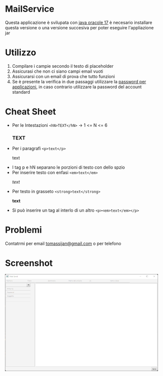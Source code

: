 # MailService

Questa applicazione è svilupata con <a href="https://www.oracle.com/java/technologies/downloads/">java oracole 17</a> è
necesario installare questa versione o una versione succesiva per poter eseguire l'appliazione jar

# Utilizzo

1. Compilare i campie secondo il testo di placeholder
2. Assicurasi che non ci siano campi email vuoti
3. Assicurarsi con un email di prova che tutto funzioni
4. Se è presente la verifica in due passaggi utilizzare
   la <a href="https://support.google.com/accounts/answer/185833?hl=it">password per applicazioni</a>, in caso contrario
   utilizzare la password del account standard
   
# Cheat Sheet
* Per le Intestazioni `<hN>TEXT</hN>` ->  1 <= N <= 6 <h3>TEXT</h3>
* Per i paragrafi `<p>text</p>`                       <p>text</p>
* I tag p e hN separano le porzioni di testo con dello spzio
* Per inserire testo con enfasi `<em>text</em>`       <p><em>text</em></p>
* Per testo in grasseto `<strong>text</strong>`       <p><strong>text</strong></p>
* Si può inserire un tag al interlo di un altro `<p><em>text</em></p>`

# Problemi

Contatrmi per email tomassijan@gmail.com o per telefono

# Screenshot
![alt text](https://github.com/JanInInternet/MailService/blob/master/blob/image.png?raw=true)
